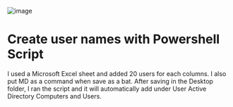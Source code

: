 

<p align="center">
  
![image](https://github.com/user-attachments/assets/e91b56a9-ef4b-4398-a264-3847424e4f8c)
</p>

<h1>Create user names with Powershell Script</h1>

<p>
  I used a Microsoft Excel sheet and added 20 users for each columns. I also put MD as a command when save as a bat.
  After saving in the Desktop folder, I ran the script and it will automatically add under User Active Directory Computers and Users.
</p>
